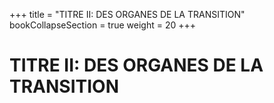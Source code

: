 +++
title = "TITRE II: DES ORGANES DE LA TRANSITION"
bookCollapseSection = true
weight = 20
+++

# TITRE II: DES ORGANES DE LA TRANSITION
